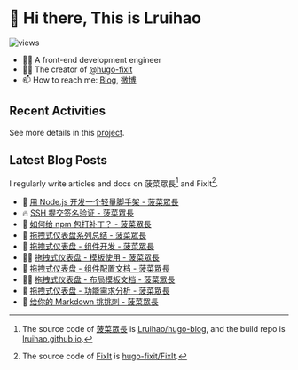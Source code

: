 # 👋 Hi there, This is Lruihao

![views](https://komarev.com/ghpvc/?username=Lruihao&color=ff69b4)

- 👨‍💻 A front-end development engineer
- 👨‍💼 The creator of [@hugo-fixit][hugo-fixit]
- 📫 How to reach me: [Blog][blog], [微博](https://weibo.com/liahao)

## Recent Activities

See more details in this [project](https://github.com/users/Lruihao/projects/1).

## Latest Blog Posts

I regularly write articles and docs on 菠菜眾長[^1] and FixIt[^2].

<!-- BLOG-POST-LIST:START -->
- 📝 [用 Node.js 开发一个轻量脚手架 - 菠菜眾長](https://lruihao.cn/posts/fixit-cli/ "Tue Nov 28 2023 2:48 AM")
- 🔥 [SSH 提交签名验证 - 菠菜眾長](https://lruihao.cn/posts/ssh-sign/ "Sun Oct 22 2023 10:59 AM")
- 📝 [如何给 npm 包打补丁？ - 菠菜眾長](https://lruihao.cn/posts/patch-package/ "Thu Oct 12 2023 2:37 PM")
- 📝 [拖拽式仪表盘系列总结 - 菠菜眾長](https://lruihao.cn/posts/dashboard-summary/ "Thu Oct 12 2023 1:25 PM")
- 📝 [拖拽式仪表盘 - 组件开发 - 菠菜眾長](https://lruihao.cn/posts/dashborad-widget-usage/ "Thu Oct 12 2023 12:07 PM")
- 👨‍💻 [拖拽式仪表盘 - 模板使用 - 菠菜眾長](https://lruihao.cn/posts/dashborad-template-usage/ "Thu Oct 12 2023 12:07 PM")
- 📝 [拖拽式仪表盘 - 组件配置文档 - 菠菜眾長](https://lruihao.cn/posts/dashborad-widget-docs/ "Thu Oct 12 2023 11:41 AM")
- 👨‍💻 [拖拽式仪表盘 - 布局模板文档 - 菠菜眾長](https://lruihao.cn/posts/dashborad-template-docs/ "Thu Oct 12 2023 11:27 AM")
- 📝 [拖拽式仪表盘 - 功能需求分析 - 菠菜眾長](https://lruihao.cn/posts/dashboard-analysis/ "Thu Oct 12 2023 7:37 AM")
- 📝 [给你的 Markdown 挑挑刺 - 菠菜眾長](https://lruihao.cn/posts/markdownlint/ "Wed Oct 11 2023 6:26 AM")

<!-- BLOG-POST-LIST:END -->

<!-- link reference definition -->
[blog]: https://lruihao.cn
[blog-repo]: https://github.com/Lruihao/hugo-blog
[blog-deploy]: https://github.com/Lruihao/lruihao.github.io
[hugo-fixit]: https://github.com/hugo-fixit
[fixit]: https://fixit.lruihao.cn
[fixit-repo]: https://github.com/hugo-fixit/FixIt

<!-- footnote reference definition -->
[^1]: The source code of [菠菜眾長][blog] is [Lruihao/hugo-blog][blog-repo], and the build repo is [lruihao.github.io][blog-deploy].
[^2]: The source code of [FixIt][fixit] is [hugo-fixit/FixIt][fixit-repo].
